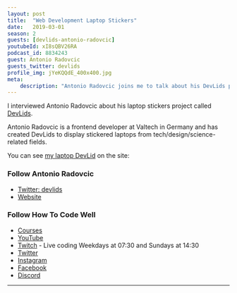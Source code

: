 ```yaml
---
layout: post
title:  "Web Development Laptop Stickers"
date:   2019-03-01
season: 2
guests: [devlids-antonio-radovcic]
youtubeId: xI8sQBV26RA
podcast_id: 8834243
guest: Antonio Radovcic
guests_twitter: devlids
profile_img: jYeKQQdE_400x400.jpg
meta:
    description: "Antonio Radovcic joins me to talk about his DevLids project.  Get you laptop lid on Devlids!"
---
```


I interviewed Antonio Radovcic about his laptop stickers project called [DevLids](http://devlids.com). 

Antonio Radovcic is a frontend developer at Valtech in Germany and has created DevLids to display stickered laptops from tech/design/science-related fields.

You can see [my laptop DevLid](https://devlids.com/lids/pfwd) on the site: 

### Follow Antonio Radovcic
- [Twitter: devlids](https://twitter.com/devlids) 
- [Website](http://devlids.com)

### Follow How To Code Well
- [Courses](http://howtocodewell.net)
- [YouTube](http://youtube.com/howtocodewell)
- [Twitch](http://twitch.tv/howtocodewell) - Live coding Weekdays at 07:30 and Sundays at 14:30
- [Twitter](https://twitter.com/howtocodewell)
- [Instagram](http://instagram.com/howtocodewell/)
- [Facebook](http://facebook.com/howtocodewell/)
- [Discord](http://howtocodewell.net/discord)

-------------------------------
